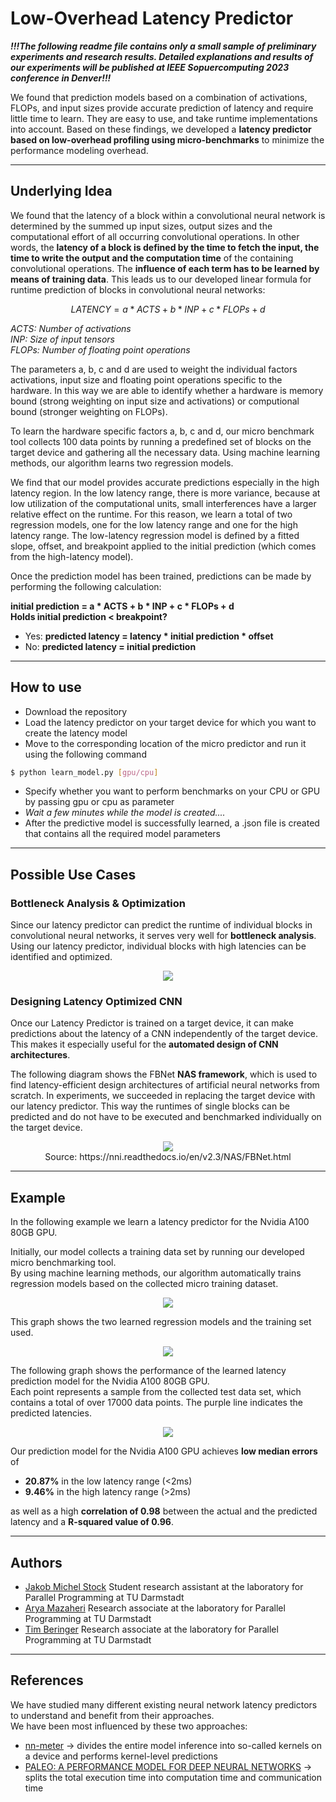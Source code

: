 # Low-Overhead Latency Predictor
***!!!The following readme file contains only a small sample of preliminary experiments and research results. Detailed explanations and results of our experiments will be published at IEEE Sopuercomputing 2023 conference in Denver!!!***

We found that prediction models based on a combination of activations, FLOPs, and input sizes provide accurate prediction of latency and require little time to learn. They are easy to use, and take runtime implementations into account. Based on these findings, we developed a **latency predictor based on low-overhead profiling using micro-benchmarks** to minimize the performance modeling overhead.

---
## Underlying Idea
We found that the latency of a block within a convolutional neural network is determined by the summed up input sizes, output sizes and the computational effort of all occurring convolutional operations. In other words, the **latency of a block is defined by the time to fetch the input, the time to write the output and the computation time** of the containing convolutional operations. The **influence of each term has to be learned by means of training data**.
This leads us to our developed linear formula for runtime prediction of blocks in convolutional neural networks:

$$LATENCY = a * ACTS + b * INP + c * FLOPs + d$$

*ACTS: Number of activations* </br>
*INP: Size of input tensors* </br>
*FLOPs: Number of floating point operations* </br>

The parameters a, b, c and d are used to weight the individual factors activations, input size and floating point operations specific to the hardware. In this way we are able to identify whether a hardware is memory bound (strong weighting on input size and activations) or computional bound (stronger weighting on FLOPs).

To learn the hardware specific factors a, b, c and d, our micro benchmark tool collects 100 data points by running a predefined set of blocks on the target device and gathering all the necessary data. Using machine learning methods, our algorithm learns two regression models. 

We find that our model provides accurate predictions especially in the high latency region. In the low latency range, there is more variance, because at low utilization of the computational units, small interferences have a larger relative effect on the runtime. For this reason, we learn a total of two regression models, one for the low latency range and one for the high latency range.
The low-latency regression model is defined by a fitted slope, offset, and breakpoint applied to the initial prediction (which comes from the high-latency model).

Once the prediction model has been trained, predictions can be made by performing the following calculation:

**initial prediction = a \* ACTS + b \* INP + c \* FLOPs + d </br>**
**Holds initial prediction < breakpoint?**
* Yes: **predicted latency = latency * initial prediction * offset**
* No: **predicted latency = initial prediction**


---
## How to use
* Download the repository
* Load the latency predictor on your target device for which you want to create the latency model
* Move to the corresponding location of the micro predictor and run it using the following command
```bash
$ python learn_model.py [gpu/cpu]
```
* Specify whether you want to perform benchmarks on your CPU or GPU by passing gpu or cpu as parameter
* *Wait a few minutes while the model is created....*
* After the predictive model is successfully learned, a .json file is created that contains all the required model parameters 

---
## Possible Use Cases

### Bottleneck Analysis & Optimization
Since our latency predictor can predict the runtime of individual blocks in convolutional neural networks, it serves very well for **bottleneck analysis**. Using our latency predictor, individual blocks with high latencies can be identified and optimized.
<p align = "center">
<img src = "Images/loop optimizing cnns.jpg">
</p>

### Designing Latency Optimized CNN
Once our Latency Predictor is trained on a target device, it can make predictions about the latency of a CNN independently of the target device. This makes it especially useful for the **automated design of CNN architectures**.

The following diagram shows the FBNet **NAS framework**, which is used to find latency-efficient design architectures of artificial neural networks from scratch.
In experiments, we succeeded in replacing the target device with our latency predictor. This way the runtimes of single blocks can be predicted and do not have to be executed and benchmarked individually on the target device. 


<p align = "center">
<img src = "Images/FBNet.PNG"> </br>
Source: https://nni.readthedocs.io/en/v2.3/NAS/FBNet.html
</p>


---
## Example
In the following example we learn a latency predictor for the Nvidia A100 80GB GPU.<br />

Initially, our model collects a training data set by running our developed micro benchmarking tool.<br />
By using machine learning methods, our algorithm automatically trains regression models based on the collected micro training dataset.

<p align = "center">
<img src = "Images/CMD output image.png">
</p>

This graph shows the two learned regression models and the training set used. 
<p align = "center">
<img src = "Images/Micro benchmarks A100 GPU.svg">
</p>

The following graph shows the performance of the learned latency prediction model for the Nvidia A100 80GB GPU.<br /> 
Each point represents a sample from the collected test data set, which contains a total of over 17000 data points. The purple line indicates the predicted latencies.

<p align = "center">
<img src = "Images/A100 results.svg">
</p>

Our prediction model for the Nvidia A100 GPU achieves **low median errors** of 
* **20.87%** in the low latency range (<2ms) 
* **9.46%** in the high latency range (>2ms)

as well as a high **correlation of 0.98** between the actual and the predicted latency and a **R-squared value of 0.96**.

---
## Authors

* [Jakob Michel Stock](https://github.com/Jeykobz) Student research assistant at the laboratory for Parallel Programming at TU Darmstadt
* [Arya Mazaheri](https://github.com/aryamazaheri) Research associate at the laboratory for Parallel Programming at TU Darmstadt
* [Tim Beringer](https://github.com/tiberi) Research associate at the laboratory for Parallel Programming at TU Darmstadt

---
## References

We have studied many different existing neural network latency predictors to understand and benefit from their approaches.<br />
We have been most influenced by these two approaches:
* [nn-meter](https://github.com/microsoft/nn-Meter) -> divides the entire model inference into so-called kernels on a device and performs kernel-level predictions 
* [PALEO: A PERFORMANCE MODEL FOR DEEP NEURAL NETWORKS](https://openreview.net/pdf?id=SyVVJ85lg) -> splits the total execution time into computation time and communication time
